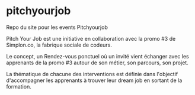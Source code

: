 # pitchyourjob
Repo du site pour les events Pitchyourjob

Pitch Your Job est une initiative en collaboration avec la promo #3 de Simplon.co, la fabrique sociale de codeurs.

Le concept, un Rendez-vous ponctuel où un invité vient échanger avec les apprenants de la promo #3 autour de son métier, son parcours, son projet.

La thématique de chacune des interventions est définie dans l'objectif d'accompagner les apprenants à trouver leur dream job en sortant de la formation.

